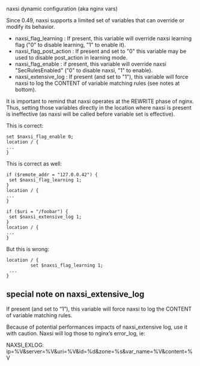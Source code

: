 naxsi dynamic configuration (aka nginx vars)

Since 0.49, naxsi supports a limited set of variables that can override or modify its behavior.

  * naxsi\_flag\_learning : If present, this variable will override naxsi learning flag ("0" to disable learning, "1" to enable it).
  * naxsi\_flag\_post\_action : If present and set to "0" this variable may be used to disable post\_action in learning mode.
  * naxsi\_flag\_enable : if present, this variable will override naxsi "SecRulesEnabled" ("0" to disable naxsi, "1" to enable).
  * naxsi\_extensive\_log : If present (and set to "1"), this variable will force naxsi to log the CONTENT of variable matching rules (see notes at bottom).


It is important to remind that naxsi operates at the REWRITE phase of nginx. Thus, setting those variables directly in the location where naxsi is present is ineffective (as naxsi will be called before variable set is effective).

This is correct:

```
set $naxsi_flag_enable 0;
location / {
...
}
```


This is correct as well:
```
if ($remote_addr = "127.0.0.42") {
 set $naxsi_flag_learning 1;
}
location / {
...
}
```

```
if ($uri = "/foobar") {
 set $naxsi_extensive_log 1;
}
location / {
...
}
```



But this is wrong:
```
location / {
         set $naxsi_flag_learning 1;
 ...
}
```


## special note on naxsi\_extensive\_log ##

If present (and set to “1”), this variable will force naxsi to log the CONTENT of variable matching rules.

Because of potential performances impacts of naxsi\_extensive log, use it with caution. Naxsi will log those to nginx’s error\_log, ie:

NAXSI\_EXLOG: ip=%V&server=%V&uri=%V&id=%d&zone=%s&var\_name=%V&content=%V